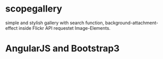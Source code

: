 # scopegallery
simple and stylish gallery with search function, background-attachment-effect inside Flickr API requestet Image-Elements.

# AngularJS and Bootstrap3
